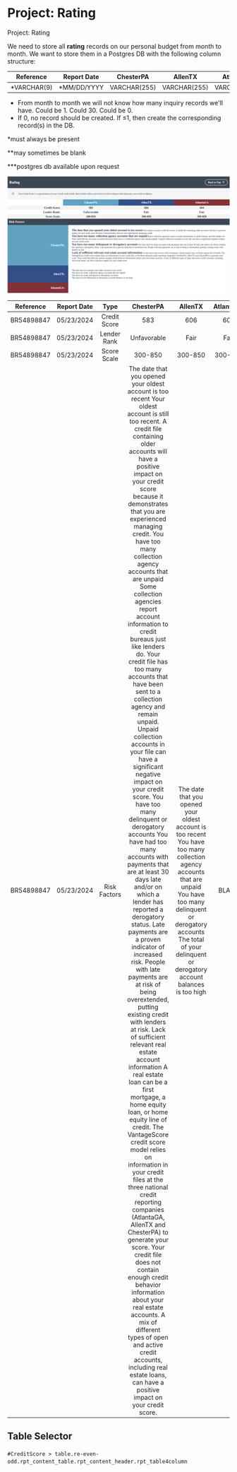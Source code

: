 # Project: Rating
Project: Rating

We need to store all **rating** records on our personal budget from month to month. We want to store them in a Postgres DB with the following column structure:

|Reference|Report Date|ChesterPA|AllenTX|AtlantaGA|
|:-:|:-:|:-:|:-:|:-:|
|*VARCHAR(9)|*MM/DD/YYYY|VARCHAR(255)|VARCHAR(255)|VARCHAR(255)|

* From month to month we will not know how many inquiry records we'll have. Could be 1. Could 30. Could be 0.
* If 0, no record should be created. If ≤1, then create the corresponding record(s) in the DB.

*must always be present

**may sometimes be blank

***postgres db available upon request

![Table Appears in HTML](https://github.com/plentycornucopia/project_rating/blob/default/rating.png?raw=true "Table Appears in HTML")

|Reference|Report Date|Type|ChesterPA|AllenTX|AtlantaGA|
|:-:|:-:|:-:|:-:|:-:|:-:|
BR54898847|05/23/2024|Credit Score|583|606|604|
BR54898847|05/23/2024|Lender Rank|Unfavorable|Fair|Fair|
BR54898847|05/23/2024|Score Scale|300-850|300-850|300-850|
BR54898847|05/23/2024|Risk Factors|The date that you opened your oldest account is too recent Your oldest account is still too recent. A credit file containing older accounts will have a positive impact on your credit score because it demonstrates that you are experienced managing credit. You have too many collection agency accounts that are unpaid Some collection agencies report account information to credit bureaus just like lenders do. Your credit file has too many accounts that have been sent to a collection agency and remain unpaid. Unpaid collection accounts in your file can have a significant negative impact on your credit score. You have too many delinquent or derogatory accounts You have had too many accounts with payments that are at least 30 days late and/or on which a lender has reported a derogatory status. Late payments are a proven indicator of increased risk. People with late payments are at risk of being overextended, putting existing credit with lenders at risk. Lack of sufficient relevant real estate account information A real estate loan can be a first mortgage, a home equity loan, or home equity line of credit. The VantageScore credit score model relies on information in your credit files at the three national credit reporting companies (AtlantaGA, AllenTX and ChesterPA) to generate your score. Your credit file does not contain enough credit behavior information about your real estate accounts. A mix of different types of open and active credit accounts, including real estate loans, can have a positive impact on your credit score.|The date that you opened your oldest account is too recent You have too many collection agency accounts that are unpaid You have too many delinquent or derogatory accounts The total of your delinquent or derogatory account balances is too high|BLANK|

## Table Selector
`#CreditScore > table.re-even-odd.rpt_content_table.rpt_content_header.rpt_table4column`
